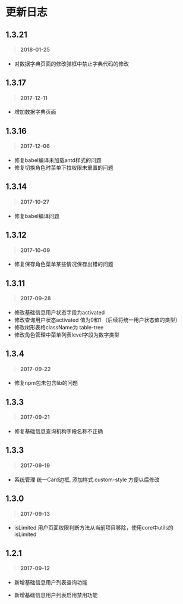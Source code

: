 # 更新日志 #

## 1.3.21 ##
> #### 2018-01-25 ####
* 对数据字典页面的修改弹框中禁止字典代码的修改

## 1.3.17 ##

> #### 2017-12-11 ####

* 增加数据字典页面


## 1.3.16 ##

> #### 2017-12-06 ####

* 修复babel编译未加载antd样式的问题
* 修复切换角色时菜单下拉权限未重置的问题


## 1.3.14 ##

> #### 2017-10-27 ####

* 修复babel编译问题
 

## 1.3.12 ##

> #### 2017-10-09 ####

* 修复保存角色菜单某些情况保存出错的问题



## 1.3.11 ##

> #### 2017-09-28 ####

* 修改基础信息用户状态字段为activated
* 修改查询用户状态activated 值为0和1 （后续将统一用户状态值的类型）
* 修改树形表格className为 table-tree 
* 修改角色管理中菜单列表level字段为数字类型

## 1.3.4 ##

> #### 2017-09-22 ####

* 修复npm包未包含lib的问题



## 1.3.3 ##

> #### 2017-09-21 ####

* 修复基础信息查询机构字段名称不正确


## 1.3.3 ##

> #### 2017-09-19 ####

* 系统管理 统一Card边框, 添加样式.custom-style 方便以后修改


## 1.3.0 ##

> #### 2017-09-13 ####

* isLimited 用户页面权限判断方法从当前项目移除，使用core中utils的isLimited



## 1.2.1 ##


> #### 2017-09-12 ####

* 新增基础信息用户列表查询功能

* 新增基础信息用户列表启用禁用功能
